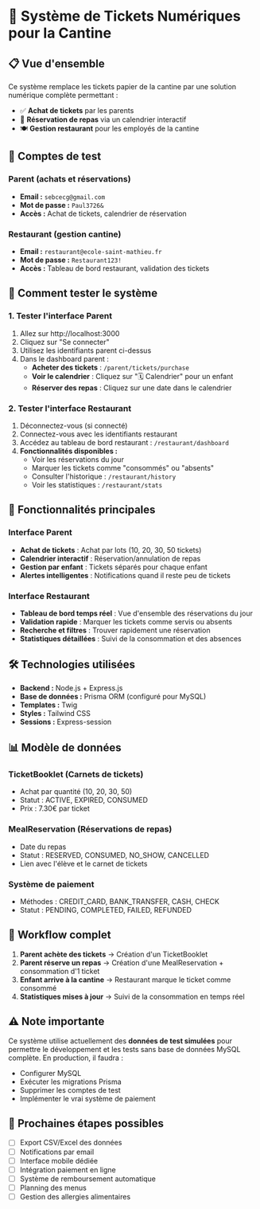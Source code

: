 # 🎫 Système de Tickets Numériques pour la Cantine

## 📋 Vue d'ensemble

Ce système remplace les tickets papier de la cantine par une solution numérique complète permettant :
- ✅ **Achat de tickets** par les parents
- 📅 **Réservation de repas** via un calendrier interactif
- 🍽️ **Gestion restaurant** pour les employés de la cantine

## 🔑 Comptes de test

### Parent (achats et réservations)
- **Email :** `sebcecg@gmail.com`
- **Mot de passe :** `Paul3726&`
- **Accès :** Achat de tickets, calendrier de réservation

### Restaurant (gestion cantine)
- **Email :** `restaurant@ecole-saint-mathieu.fr`
- **Mot de passe :** `Restaurant123!`
- **Accès :** Tableau de bord restaurant, validation des tickets

## 🚀 Comment tester le système

### 1. Tester l'interface Parent
1. Allez sur http://localhost:3000
2. Cliquez sur "Se connecter"
3. Utilisez les identifiants parent ci-dessus
4. Dans le dashboard parent :
   - **Acheter des tickets** : `/parent/tickets/purchase`
   - **Voir le calendrier** : Cliquez sur "🗓️ Calendrier" pour un enfant
   - **Réserver des repas** : Cliquez sur une date dans le calendrier

### 2. Tester l'interface Restaurant
1. Déconnectez-vous (si connecté)
2. Connectez-vous avec les identifiants restaurant
3. Accédez au tableau de bord restaurant : `/restaurant/dashboard`
4. **Fonctionnalités disponibles :**
   - Voir les réservations du jour
   - Marquer les tickets comme "consommés" ou "absents"
   - Consulter l'historique : `/restaurant/history`
   - Voir les statistiques : `/restaurant/stats`

## 📱 Fonctionnalités principales

### Interface Parent
- **Achat de tickets** : Achat par lots (10, 20, 30, 50 tickets)
- **Calendrier interactif** : Réservation/annulation de repas
- **Gestion par enfant** : Tickets séparés pour chaque enfant
- **Alertes intelligentes** : Notifications quand il reste peu de tickets

### Interface Restaurant
- **Tableau de bord temps réel** : Vue d'ensemble des réservations du jour
- **Validation rapide** : Marquer les tickets comme servis ou absents
- **Recherche et filtres** : Trouver rapidement une réservation
- **Statistiques détaillées** : Suivi de la consommation et des absences

## 🛠️ Technologies utilisées

- **Backend :** Node.js + Express.js
- **Base de données :** Prisma ORM (configuré pour MySQL)
- **Templates :** Twig
- **Styles :** Tailwind CSS
- **Sessions :** Express-session

## 📊 Modèle de données

### TicketBooklet (Carnets de tickets)
- Achat par quantité (10, 20, 30, 50)
- Statut : ACTIVE, EXPIRED, CONSUMED
- Prix : 7.30€ par ticket

### MealReservation (Réservations de repas)
- Date du repas
- Statut : RESERVED, CONSUMED, NO_SHOW, CANCELLED
- Lien avec l'élève et le carnet de tickets

### Système de paiement
- Méthodes : CREDIT_CARD, BANK_TRANSFER, CASH, CHECK
- Statut : PENDING, COMPLETED, FAILED, REFUNDED

## 🔄 Workflow complet

1. **Parent achète des tickets** → Création d'un TicketBooklet
2. **Parent réserve un repas** → Création d'une MealReservation + consommation d'1 ticket
3. **Enfant arrive à la cantine** → Restaurant marque le ticket comme consommé
4. **Statistiques mises à jour** → Suivi de la consommation en temps réel

## ⚠️ Note importante

Ce système utilise actuellement des **données de test simulées** pour permettre le développement et les tests sans base de données MySQL complète. En production, il faudra :
- Configurer MySQL
- Exécuter les migrations Prisma
- Supprimer les comptes de test
- Implémenter le vrai système de paiement

## 🎯 Prochaines étapes possibles

- [ ] Export CSV/Excel des données
- [ ] Notifications par email
- [ ] Interface mobile dédiée
- [ ] Intégration paiement en ligne
- [ ] Système de remboursement automatique
- [ ] Planning des menus
- [ ] Gestion des allergies alimentaires
